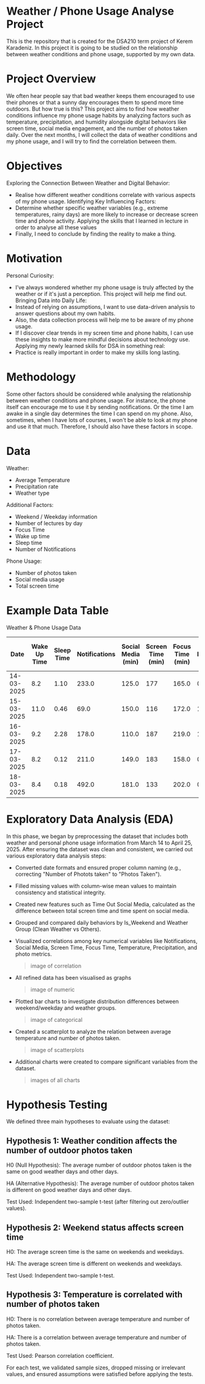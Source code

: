 # Weather / Phone Usage Analyse Project
This is the repository that is created for the DSA210 term project of Kerem Karadeniz. In this project it is going to be studied on the relationship between weather conditions and phone usage, supported by my own data. 

# Project Overview
We often hear people say that bad weather keeps them encouraged to use their phones or that a sunny day encourages them to spend more time outdoors. But how true is this? This project aims to find how weather conditions influence my phone usage habits by analyzing factors such as temperature, precipitation, and humidity alongside digital behaviors like screen time, social media engagement, and the number of photos taken daily.
Over the next months, I will collect the data of weather conditions and my phone usage, and I will try to find the correlation between them. 

# Objectives
Exploring the Connection Between Weather and Digital Behavior:
 - Realise how different weather conditions correlate with various aspects of my phone usage.
Identifying Key Influencing Factors:
 - Determine whether specific weather variables (e.g., extreme temperatures, rainy days) are more likely to increase or decrease screen time and phone activity.
Applying the skills that I learned in lecture in order to analyse all these values
 - Finally, I need to conclude by finding the reality to make a thing.

# Motivation
Personal Curiosity:
 - I’ve always wondered whether my phone usage is truly affected by the weather or if it's just a perception. This project will help me find out.
Bringing Data into Daily Life:
 - Instead of relying on assumptions, I want to use data-driven analysis to answer questions about my own habits.
 - Also, the data collection process will help me to be aware of my phone usage.
 - If I discover clear trends in my screen time and phone habits, I can use these insights to make more mindful decisions about technology use.
Applying my newly learned skills for DSA in something real:
 - Practice is really important in order to make my skills long lasting.

# Methodology
Some other factors should be considered while analysing the relationship between weather conditions and phone usage. For instance, the phone itself can encourage me to use it by sending notifications. Or the time I am awake in a single day determines the time I can spend on my phone. Also, sometimes, when I have lots of courses, I won't be able to look at my phone and use it that much. Therefore, I should also have these factors in scope. 

# Data
Weather:
 - Average Temperature
 - Precipitation rate
 - Weather type

Additional Factors:
 - Weekend / Weekday information
 - Number of lectures by day
 - Focus Time
 - Wake up time
 - Sleep time
 - Number of Notifications

Phone Usage:
 - Number of photos taken
 - Social media usage
 - Total screen time

# Example Data Table

Weather & Phone Usage Data

| Date       | Wake Up Time | Sleep Time | Notifications | Social Media (min) | Screen Time (min) | Focus Time (min) | Is_Weekend | Lecture Count | Avg Temperature (°C) | Precipitation Rate (mm) | Weather Type          | Number of Photots taken | Photos Taken Outdoor |
|------------|---------------|-------------|----------------|---------------------|--------------------|-------------------|-------------|----------------|------------------------|--------------------------|------------------------|--------------------------|------------------------|
| 14-03-2025 | 8.2           | 1.10        | 233.0          | 125.0               | 177                | 165.0             | 0           | 5              | 18.9                   | 0.00                     | Partially cloudy       | 20                       | 20                     |
| 15-03-2025 | 11.0          | 0.46        | 69.0           | 150.0               | 116                | 172.0             | 1           | 0              | 19.7                   | 0.00                     | Partially cloudy       | 16                       | 14                     |
| 16-03-2025 | 9.2           | 2.28        | 178.0          | 110.0               | 187                | 219.0             | 1           | 0              | 22.1                   | 0.00                     | Partially cloudy       | 24                       | 20                     |
| 17-03-2025 | 8.2           | 0.12        | 211.0          | 149.0               | 183                | 158.0             | 0           | 8              | 15.6                   | 1.22                     | Rain, Partially cloudy | 26                       | 24                     |
| 18-03-2025 | 8.4           | 0.18        | 492.0          | 181.0               | 133                | 202.0             | 0           | 5              | 6.8                    | 9.45                     | Rain, Partially cloudy | 6                        | 6                      |

# Exploratory Data Analysis (EDA)

In this phase, we began by preprocessing the dataset that includes both weather and personal phone usage information from March 14 to April 25, 2025. After ensuring the dataset was clean and consistent, we carried out various exploratory data analysis steps:

- Converted date formats and ensured proper column naming (e.g., correcting "Number of Photots taken" to "Photos Taken").

- Filled missing values with column-wise mean values to maintain consistency and statistical integrity.

- Created new features such as Time Out Social Media, calculated as the difference between total screen time and time spent on social media.

- Grouped and compared daily behaviors by Is_Weekend and Weather Group (Clean Weather vs Others).

- Visualized correlations among key numerical variables like Notifications, Social Media, Screen Time, Focus Time, Temperature, Precipitation, and photo metrics.
  > image of correlation
  
- All refined data has been visualised as graphs
  > image of numeric

- Plotted bar charts to investigate distribution differences between weekend/weekday and weather groups.
  > image of categorical

- Created a scatterplot to analyze the relation between average temperature and number of photos taken.
  > image of scatterplots

- Additional charts were created to compare significant variables from the dataset.
  > images of all charts

# Hypothesis Testing

We defined three main hypotheses to evaluate using the dataset:

## Hypothesis 1: Weather condition affects the number of outdoor photos taken

H0 (Null Hypothesis): The average number of outdoor photos taken is the same on good weather days and other days.

HA (Alternative Hypothesis): The average number of outdoor photos taken is different on good weather days and other days.

Test Used: Independent two-sample t-test (after filtering out zero/outlier values).

## Hypothesis 2: Weekend status affects screen time

H0: The average screen time is the same on weekends and weekdays.

HA: The average screen time is different on weekends and weekdays.

Test Used: Independent two-sample t-test.

## Hypothesis 3: Temperature is correlated with number of photos taken

H0: There is no correlation between average temperature and number of photos taken.

HA: There is a correlation between average temperature and number of photos taken.

Test Used: Pearson correlation coefficient.

For each test, we validated sample sizes, dropped missing or irrelevant values, and ensured assumptions were satisfied before applying the tests.
